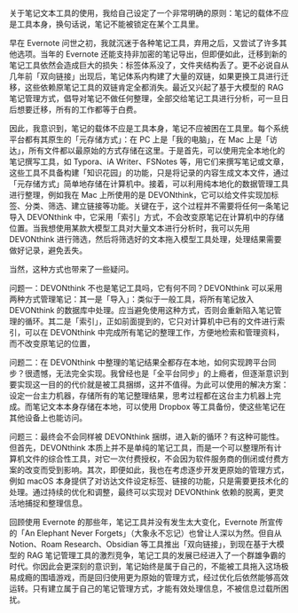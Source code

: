 关于笔记文本工具的使用，我给自己设定了一个非常明确的原则：笔记的载体不应是工具本身，换句话说，笔记不能被锁定在某个工具里。

早在 Evernote 问世之初，我就沉迷于各种笔记工具，弃用之后，又尝试了许多其他选项。当年的 Evernote 还能支持非加密的笔记导出，但即便如此，迁移到新的笔记工具依然会造成巨大的损失：标签体系没了，文件夹结构丢了。更不必说自从几年前「双向链接」出现后，笔记体系内构建了大量的双链，如果更换工具进行迁移，这些依赖原笔记工具的双链肯定全都消失。最近又兴起了基于大模型的 RAG 笔记管理方式，倡导对笔记不做任何整理，全部交给笔记工具进行分析，可一旦日后想要迁移，所有的工作都等于白费。

因此，我意识到，笔记的载体不应是工具本身，笔记不应被困在工具里。每个系统平台都有其原生的「元存储方式」：在 PC 上是「我的电脑」，在 Mac 上是「访达」，所有文件都以最原始的方式存储在这里。于是首先，可以使用完全本地化的笔记撰写工具，如 Typora、iA Writer、FSNotes 等，用它们来撰写笔记或文章，这些工具不具备构建「知识花园」的功能，只是将记录的内容生成文本文件，通过「元存储方式」简单地存储在计算机中。接着，可以利用纯本地化的数据管理工具进行整理，例如我在 Mac 上所使用的是 DEVONthink，它可以给文件实现加标签、分类、筛选、建立链接等功能。关键在于，这个过程并不需要将任何一条笔记导入 DEVONthink 中，它采用「索引」方式，不会改变原笔记在计算机中的存储位置。当我想使用某款大模型工具对大量文本进行分析时，我可以先用 DEVONthink 进行筛选，然后将筛选好的文本拖入模型工具处理，处理结果需要做好记录，避免丢失。

当然，这种方式也带来了一些疑问。

问题一：DEVONthink 不也是笔记工具吗，它有何不同？DEVONthink 可以采用两种方式管理笔记：其一是「导入」：类似于一般工具，将所有笔记放入 DEVONthink 的数据库中处理。应当避免使用这种方式，否则会重新陷入笔记管理的循环。其二是「索引」，正如前面提到的，它只对计算机中已有的文件进行索引，可以在 DEVONthink 中完成所有笔记的整理工作，方便地检索和管理资料，而不改变原笔记的位置，

问题二：在 DEVONthink 中整理的笔记结果全都存在本地，如何实现跨平台同步？很遗憾，无法完全实现。我曾经也是「全平台同步」的上瘾者，但逐渐意识到要实现这一目的的代价就是被工具捆绑，这并不值得。为此可以使用的解决方案：设定一台主力机器，存储所有的笔记整理结果，思考过程都在这台主力机器上完成。而笔记文本本身存储在本地，可以使用 Dropbox 等工具备份，使这些笔记在其他设备上也能访问。

问题三：最终会不会同样被 DEVONthink 捆绑，进入新的循环？有这种可能性。但首先，DEVONthink 本质上并不是单纯的笔记工具，而是一个可以整理所有计算机文件的综合性工具，对它一次付费授权，不会因为软件服务商的倒闭或付费方案的改变而受到影响。其次，即便如此，我也在考虑逐步开发更原始的管理方式，例如 macOS 本身提供了对访达文件设定标签、链接的功能，只是需要更技术化的处理。通过持续的优化和调整，最终可以实现对 DEVONthink 依赖的脱离，更灵活地捕捉和整理信息。

回顾使用 Evernote 的那些年，笔记工具并没有发生太大变化，Evernote 所宣传的「An Elephant Never Forgets」（大象永不忘记）也曾让人深以为然。但自从 Notion、Roam Research、Obsidian 等工具推出「双向链接」，到现在基于大模型的 RAG 笔记管理工具的激烈竞争，笔记工具的发展已经进入了一个群雄争霸的时代。你因此会更深刻的意识到，笔记始终是属于自己的，不能被工具拖入这场极易成瘾的围墙游戏，而是回归使用更为原始的管理方式，经过优化后依然能够高效运转。只有建立属于自己的笔记管理方式，才能有效处理信息，不被信息过载所困扰。



